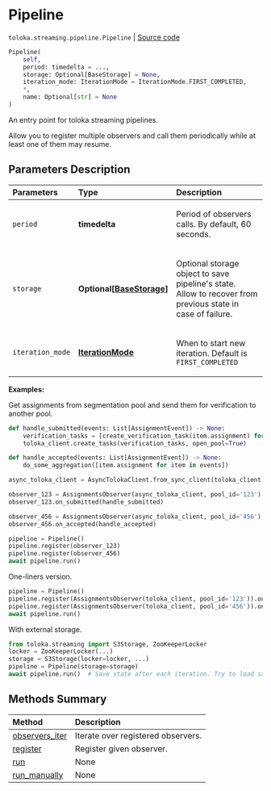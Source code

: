 # Pipeline
`toloka.streaming.pipeline.Pipeline` | [Source code](https://github.com/Toloka/toloka-kit/blob/v1.2.2/src/streaming/pipeline.py#L80)

```python
Pipeline(
    self,
    period: timedelta = ...,
    storage: Optional[BaseStorage] = None,
    iteration_mode: IterationMode = IterationMode.FIRST_COMPLETED,
    *,
    name: Optional[str] = None
)
```

An entry point for toloka streaming pipelines.


Allow you to register multiple observers and call them periodically
while at least one of them may resume.

## Parameters Description

| Parameters | Type | Description |
| :----------| :----| :-----------|
`period`|**timedelta**|<p>Period of observers calls. By default, 60 seconds.</p>
`storage`|**Optional\[[BaseStorage](toloka.streaming.storage.BaseStorage.md)\]**|<p>Optional storage object to save pipeline&#x27;s state. Allow to recover from previous state in case of failure.</p>
`iteration_mode`|**[IterationMode](toloka.streaming.pipeline.IterationMode.md)**|<p>When to start new iteration. Default is `FIRST_COMPLETED`</p>

**Examples:**

Get assignments from segmentation pool and send them for verification to another pool.

```python
def handle_submitted(events: List[AssignmentEvent]) -> None:
    verification_tasks = [create_verification_task(item.assignment) for item in events]
    toloka_client.create_tasks(verification_tasks, open_pool=True)

def handle_accepted(events: List[AssignmentEvent]) -> None:
    do_some_aggregation([item.assignment for item in events])

async_toloka_client = AsyncTolokaClient.from_sync_client(toloka_client)

observer_123 = AssignmentsObserver(async_toloka_client, pool_id='123')
observer_123.on_submitted(handle_submitted)

observer_456 = AssignmentsObserver(async_toloka_client, pool_id='456')
observer_456.on_accepted(handle_accepted)

pipeline = Pipeline()
pipeline.register(observer_123)
pipeline.register(observer_456)
await pipeline.run()
```

One-liners version.

```python
pipeline = Pipeline()
pipeline.register(AssignmentsObserver(toloka_client, pool_id='123')).on_submitted(handle_submitted)
pipeline.register(AssignmentsObserver(toloka_client, pool_id='456')).on_accepted(handle_accepted)
await pipeline.run()
```

With external storage.

```python
from toloka.streaming import S3Storage, ZooKeeperLocker
locker = ZooKeeperLocker(...)
storage = S3Storage(locker=locker, ...)
pipeline = Pipeline(storage=storage)
await pipeline.run()  # Save state after each iteration. Try to load saved at start.
```
## Methods Summary

| Method | Description |
| :------| :-----------|
[observers_iter](toloka.streaming.pipeline.Pipeline.observers_iter.md)| Iterate over registered observers.
[register](toloka.streaming.pipeline.Pipeline.register.md)| Register given observer.
[run](toloka.streaming.pipeline.Pipeline.run.md)| None
[run_manually](toloka.streaming.pipeline.Pipeline.run_manually.md)| None
